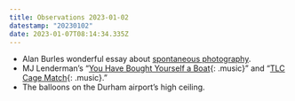 ```yaml
---
title: Observations 2023-01-02
datestamp: "20230102"
date: 2023-01-07T08:14:34.335Z
---
```

* Alan Burles wonderful essay about [spontaneous photography](https://www.theguardian.com/artanddesign/2022/dec/26/a-lighter-side-of-life-picture-essay?CMP=Share_iOSApp_Other).
* MJ Lenderman’s “[You Have Bought Yourself a Boat](https://mjlenderman.bandcamp.com/track/you-have-bought-yourself-a-boat){: .music}” and “[TLC Cage Match](https://mjlenderman.bandcamp.com/track/tlc-cage-match){: .music}.”
* The balloons on the Durham airport’s high ceiling.